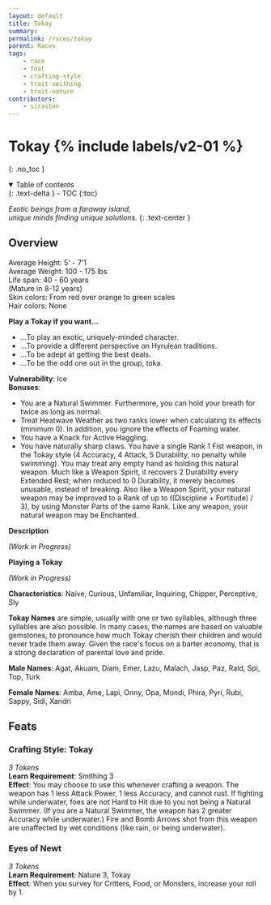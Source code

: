 ```yaml
---
layout: default
title: Tokay
summary:
permalink: /races/tokay
parent: Races
tags:
    - race
    - feat
    - crafting-style
    - trait-smithing
    - trait-nature
contributors:
    - siraston
---
```


# Tokay {% include labels/v2-01 %}
{: .no_toc }

<details open markdown="block">
  <summary>
    Table of contents
  </summary>
  {: .text-delta }
- TOC
{:toc}
</details>


*Exotic beings from a faraway island,*  
*unique minds finding unique solutions.*
{: .text-center }

## Overview

Average Height: 5' - 7'1  
Average Weight: 100 - 175 lbs  
Life span: 40 - 60 years  
(Mature in 8-12 years)  
Skin colors: From red over orange to green scales  
Hair colors: None  

**Play a Tokay if you want…**
* ...To play an exotic, uniquely-minded character.
* ...To provide a different perspective on Hyrulean traditions.
* ...To be adept at getting the best deals.
* ...To be the odd one out in the group, toka.

**Vulnerability**: Ice  
**Bonuses**:
* You are a Natural Swimmer. Furthermore, you can hold your breath for twice as long as normal.
* Treat Heatwave Weather as two ranks lower when calculating its effects (minimum 0). In addition, you ignore the effects of Foaming water.
* You have a Knack for Active Haggling.
* You have naturally sharp claws. You have a single Rank 1 Fist weapon, in the Tokay style (4 Accuracy, 4 Attack, 5 Durability, no penalty while swimming). You may treat any empty hand as holding this natural weapon. Much like a Weapon Spirit, it recovers 2 Durability every Extended Rest; when reduced to 0 Durability, it merely becomes unusable, instead of breaking. Also like a Weapon Spirit, your natural weapon may be improved to a Rank of up to ((Discipline + Fortitude) / 3), by using Monster Parts of the same Rank. Like any weapon, your natural weapon may be Enchanted.

**Description**

*(Work in Progress)*

**Playing a Tokay**

*(Work in Progress)*

**Characteristics**: Naive, Curious, Unfamiliar, Inquiring, Chipper, Perceptive, Sly

**Tokay Names** are simple, usually with one or two syllables, although three syllables are also possible. In many cases, the names are based on valuable gemstones, to pronounce how much Tokay cherish their children and would never trade them away. Given the race's focus on a barter economy, that is a strong declaration of parental love and pride.

**Male Names**: Agat, Akuam, Diam, Emer, Lazu, Malach, Jasp, Paz, Rald, Spi, Top, Turk

**Female Names**: Amba, Ame, Lapi, Onny, Opa, Mondi, Phira, Pyri, Rubi, Sappy, Sidi, Xandri 

## Feats

### Crafting Style: Tokay
*3 Tokens*  
**Learn Requirement**: Smithing 3  
**Effect**: You may choose to use this whenever crafting a weapon. The weapon has 1 less Attack Power, 1 less Accuracy, and cannot rust. If fighting while underwater, foes are not Hard to Hit due to you not being a Natural Swimmer. (If you are a Natural Swimmer, the weapon has 2 greater Accuracy while underwater.) Fire and Bomb Arrows shot from this weapon are unaffected by wet conditions (like rain, or being underwater).

### Eyes of Newt
*3 Tokens*  
**Learn Requirement**: Nature 3, Tokay  
**Effect**: When you survey for Critters, Food, or Monsters, increase your roll by 1. 